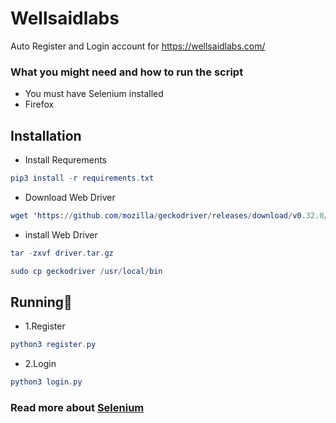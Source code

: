 # Wellsaidlabs
Auto Register and Login account for https://wellsaidlabs.com/

<h3>What you might need and how to run the script</h3>
<ul>
  <li> You must have <a>Selenium</a> installed </li>
  <li> Firefox </li>
</ul>

## **Installation** 
- Install Requrements
```elm 
pip3 install -r requirements.txt
``` 
- Download Web Driver 
```elm 
wget 'https://github.com/mozilla/geckodriver/releases/download/v0.32.0/geckodriver-v0.32.0-linux64.tar.gz' -O driver.tar.gz 
``` 
- install Web Driver 
```elm 
tar -zxvf driver.tar.gz 
``` 
```elm 
sudo cp geckodriver /usr/local/bin 
``` 
## **Running🚀** 
- 1.Register
```elm 
python3 register.py 
```
- 2.Login
```elm
python3 login.py
```

<h3>Read more about <a href="https://www.selenium.dev/documentation/webdriver/getting_started/">Selenium</a></h3>
